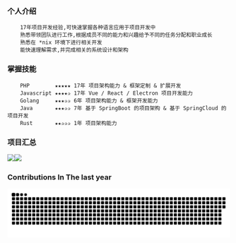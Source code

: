 ### 个人介绍 
```
	17年项目开发经验,可快速掌握各种语言应用于项目开发中
	熟悉带领团队进行工作,根据成员不同的能力和兴趣给予不同的任务分配和职业成长
	熟悉在 *nix 环境下进行相关开发
	能快速理解需求,并完成相关的系统设计和架构
```

### 掌握技能

```
	PHP        ★★★★★ 17年 项目架构能力 & 框架定制 & 扩展开发
	Javascript ★★★★✰ 17年 Vue / React / Electron 项目开发能力
	Golang     ★★★✰✰ 6年 项目架构能力 & 框架开发能力 
	Java       ★★★✰✰ 7年 基于 SpringBoot 的项目架构 & 基于 SpringCloud 的项目开发
	Rust       ★★✰✰✰ 1年 项目架构能力
```

### 项目汇总

<img align="" height="137px" src="https://github-readme-stats.vercel.app/api?username=freewu&hide_title=true&hide_border=true&show_icons=true&include_all_commits=true&line_height=21&bg_color=0,EC6C6C,FFD479,FFFC79,73FA79&theme=dracula&locale=cn" /><img align="" height="137px" src="https://github-readme-stats.vercel.app/api/top-langs/?username=freewu&hide_title=true&hide_border=true&layout=compact&bg_color=0,73FA79,73FDFF,D783FF&theme=graywhite&locale=cn" />

### Contributions In The last year
 ![github contribution grid snake animation](https://raw.githubusercontent.com/freewu/freewu/output/github-contribution-grid-snake.svg) 
